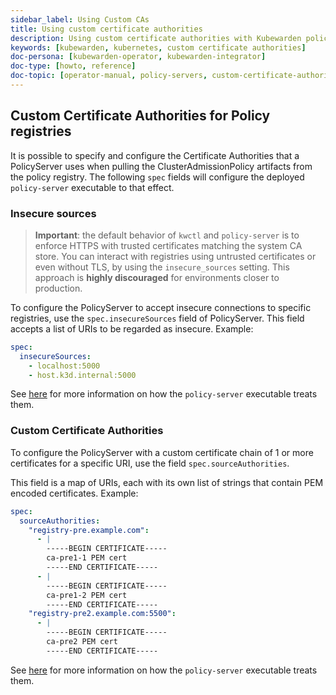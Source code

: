 ```yaml
---
sidebar_label: Using Custom CAs
title: Using custom certificate authorities
description: Using custom certificate authorities with Kubewarden policy servers.
keywords: [kubewarden, kubernetes, custom certificate authorities]
doc-persona: [kubewarden-operator, kubewarden-integrator]
doc-type: [howto, reference]
doc-topic: [operator-manual, policy-servers, custom-certificate-authorities]
---
```


## Custom Certificate Authorities for Policy registries

It is possible to specify and configure the Certificate Authorities that a
PolicyServer uses when pulling the ClusterAdmissionPolicy artifacts from the
policy registry. The following `spec` fields will configure the deployed
`policy-server` executable to that effect.

### Insecure sources

> **Important**: the default behavior of `kwctl` and `policy-server` is to
> enforce HTTPS with trusted certificates matching the system CA store. You can
> interact with registries using untrusted certificates or even without TLS, by
> using the `insecure_sources` setting. This approach is **highly discouraged**
> for environments closer to production.

To configure the PolicyServer to accept insecure connections to specific
registries, use the `spec.insecureSources` field of PolicyServer. This field
accepts a list of URIs to be regarded as insecure. Example:

```yaml
spec:
  insecureSources:
    - localhost:5000
    - host.k3d.internal:5000
```

See [here](../custom-certificate-authorities.md) for more
information on how the `policy-server` executable treats them.


### Custom Certificate Authorities

To configure the PolicyServer with a custom certificate chain of 1 or more
certificates for a specific URI, use the field `spec.sourceAuthorities`.

This field is a map of URIs, each with its own list of strings that contain PEM
encoded certificates. Example:

```yaml
spec:
  sourceAuthorities:
    "registry-pre.example.com":
      - |
        -----BEGIN CERTIFICATE-----
        ca-pre1-1 PEM cert
        -----END CERTIFICATE-----
      - |
        -----BEGIN CERTIFICATE-----
        ca-pre1-2 PEM cert
        -----END CERTIFICATE-----
    "registry-pre2.example.com:5500":
      - |
        -----BEGIN CERTIFICATE-----
        ca-pre2 PEM cert
        -----END CERTIFICATE-----
```

See [here](../custom-certificate-authorities.md) for more
information on how the `policy-server` executable treats them.
